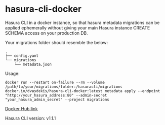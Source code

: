 # hasura-cli-docker

Hasura CLI in a docker instance, so that hasura metadata migrations can be applied ephemerally without giving your main Hasura instance CREATE SCHEMA access on your production DB.

Your migrations folder should resemble the below:

```
.
├── config.yaml
└── migrations
    └── metadata.json
```

Usage:

`docker run --restart on-failure --rm --volume /path/to/your/migrations/folder:/hasuracli/migrations docker.io/dvasdekis/hasura-cli-docker:latest metadata apply --endpoint "http://your_hasura_address:80" --admin-secret "your_hasura_admin_secret" --project migrations`

[Docker Hub link](https://hub.docker.com/repository/docker/dvasdekis/hasura-cli-docker)

Hasura CLI version: v1.1.1
